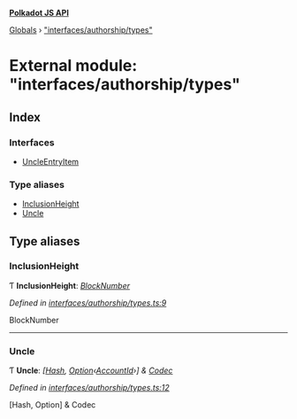 **[Polkadot JS API](../README.md)**

[Globals](../globals.md) › [&quot;interfaces/authorship/types&quot;](_interfaces_authorship_types_.md)

# External module: "interfaces/authorship/types"

## Index

### Interfaces

* [UncleEntryItem](../interfaces/_interfaces_authorship_types_.uncleentryitem.md)

### Type aliases

* [InclusionHeight](_interfaces_authorship_types_.md#inclusionheight)
* [Uncle](_interfaces_authorship_types_.md#uncle)

## Type aliases

###  InclusionHeight

Ƭ **InclusionHeight**: *[BlockNumber](_interfaces_runtime_types_.md#blocknumber)*

*Defined in [interfaces/authorship/types.ts:9](https://github.com/polkadot-js/api/blob/8b80ce7/packages/types/src/interfaces/authorship/types.ts#L9)*

BlockNumber

___

###  Uncle

Ƭ **Uncle**: *[[Hash](_interfaces_runtime_types_.md#hash), [Option](../classes/_codec_option_.option.md)‹[AccountId](../classes/_primitive_generic_accountid_.accountid.md)›] & [Codec](../interfaces/_types_.codec.md)*

*Defined in [interfaces/authorship/types.ts:12](https://github.com/polkadot-js/api/blob/8b80ce7/packages/types/src/interfaces/authorship/types.ts#L12)*

[Hash, Option<AccountId>] & Codec